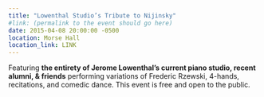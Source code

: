 ```yaml
---
title: "Lowenthal Studio’s Tribute to Nijinsky"
#link: (permalink to the event should go here)
date: 2015-04-08 20:00:00 -0500
location: Morse Hall
location_link: LINK
---
```


Featuring **the entirety of Jerome Lowenthal’s current piano studio, recent alumni, & friends** performing variations of Frederic Rzewski, 4-hands, recitations, and comedic dance.
This event is free and open to the public.
